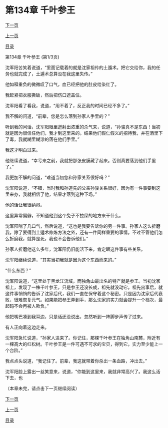 <h1>第134章    千叶参王</h1>
            <div><p><a href="./400_%E7%AC%AC134%E7%AB%A0_%E5%8D%83%E5%8F%B6%E5%8F%82%E7%8E%8B.md">下一页</a></p><p><a href="./398_%E7%AC%AC133%E7%AB%A0_%E7%9A%AE%E8%86%9C.md">上一页</a></p><p><a href="../">目录</a></p></div>
            <div><p>第134章    千叶参王 (第1/3页)</p><p>沈军阳苦笑着说道，“里面记载着的就是沈家祖传的土遁术。把它交给你，我的任务也就完成了，土遁术总算没在我这里失传。”</p><p>他如释重负的微微叹了口气，血已经把他的肚皮给染红了。</p><p>我赶紧把衣服撕破，然后把伤口遮盖住。</p><p>沈军阳看了看我，说道，“用不着了，反正我的时间已经不多了。”</p><p>我不解的问道，“前辈，您是怎么落到孙家人手里的？”</p><p>听到我的问话，沈军阳眼里迸射出浓重的杀气来，说道，“孙骏真不是东西！当初就是因为很信任他们，我才到这里来的。结果他们假仁假义的招待我，并在酒里下了毒，我就糊里糊涂的落在他们手里。”</p><p>我这才明白过来。</p><p>他继续说道，“幸亏来之前，我就把那张皮膜藏了起来。否则真要落到他们手里了。”</p><p>我更加不解的问道，“难道当初您和孙家关系很好吗？”</p><p>沈军阳说道，“不错，当时我和孙道先的父亲孙骏关系很好，因为有一件事要到这里来办，我就相信了他，结果才落到这种下场。”</p><p>他的话让我很纳闷。</p><p>这里异常偏僻，不知道他到这个兔子不拉屎的地方来干什么。</p><p>沈军阳喘了几口气，然后说道，“这也是我要告诉你的另一件事。孙家人这么折磨我，除了要得到土遁术修炼方法之外，还有一件同样重要的事情。不过不管他们怎么折磨我，就算是死，我也不会告诉他们。”</p><p>孙家人折磨他这么多年，沈军阳仍旧能活下来，肯定跟这件事有些关系。</p><p>沈军阳继续说道，“其实当初我就是因为这个东西而来的。”</p><p>“什么东西？”</p><p>沈军阳说道，“这里处于黑龙江流域，而独角山最出名的特产就是参王。当初沈家祖上，发现了一株千叶参王，只是参王还没长成，祖先就没动它。祖先出事后，就这件事悄悄的告诉了沈家后代，我们一直在保守着这个秘密。只是因为沈家后代衰败，很难恢复元气。如果能把参王弄到手，那么沈家的实力就会提升一个档次，最起码不会再被人欺负。”</p><p>他把嘴巴凑到我耳边，只是话还没说出，忽然听到一阵脚步声传了过来。</p><p>有人正向着这边走来。</p><p>沈军阳急忙说道，“孙家人进来了。你记住，那棵千叶参王在独角山南麓，附近有一棵高大的红松树。千叶参王是一件可遇不可求的宝贝，得到它，实力至少能上一个台阶。”</p><p>我点点头说道，“我记住了。前辈，我这就带着你杀出一条血路，冲出去。”</p><p>沈军阳脸上露出一丝笑意来，说道，“你能到这里来，我就非常高兴了。我这么活下去，也</p><p>（本章未完，请点击下一页继续阅读）</p></div>
            <div><p><a href="./400_%E7%AC%AC134%E7%AB%A0_%E5%8D%83%E5%8F%B6%E5%8F%82%E7%8E%8B.md">下一页</a></p><p><a href="./398_%E7%AC%AC133%E7%AB%A0_%E7%9A%AE%E8%86%9C.md">上一页</a></p><p><a href="../">目录</a></p></div>